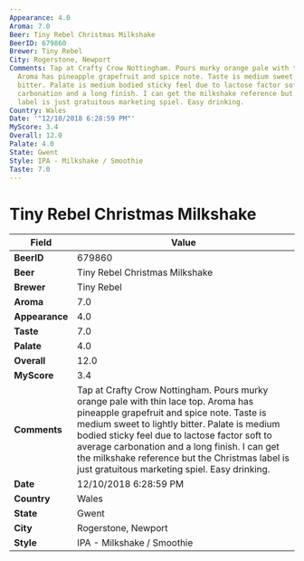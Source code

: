 ```yaml
---
Appearance: 4.0
Aroma: 7.0
Beer: Tiny Rebel Christmas Milkshake
BeerID: 679860
Brewer: Tiny Rebel
City: Rogerstone, Newport
Comments: Tap at Crafty Crow Nottingham. Pours murky orange pale with thin lace top.
  Aroma has pineapple grapefruit and spice note. Taste is medium sweet to lightly
  bitter. Palate is medium bodied sticky feel due to lactose factor soft to average
  carbonation and a long finish. I can get the milkshake reference but the Christmas
  label is just gratuitous marketing spiel. Easy drinking.
Country: Wales
Date: '"12/10/2018 6:28:59 PM"'
MyScore: 3.4
Overall: 12.0
Palate: 4.0
State: Gwent
Style: IPA - Milkshake / Smoothie
Taste: 7.0
---
```


# Tiny Rebel Christmas Milkshake

| Field         | Value |
|---------------|-------|
| **BeerID** | 679860 |
| **Beer** | Tiny Rebel Christmas Milkshake |
| **Brewer** | Tiny Rebel |
| **Aroma** | 7.0 |
| **Appearance** | 4.0 |
| **Taste** | 7.0 |
| **Palate** | 4.0 |
| **Overall** | 12.0 |
| **MyScore** | 3.4 |
| **Comments** | Tap at Crafty Crow Nottingham. Pours murky orange pale with thin lace top. Aroma has pineapple grapefruit and spice note. Taste is medium sweet to lightly bitter. Palate is medium bodied sticky feel due to lactose factor soft to average carbonation and a long finish. I can get the milkshake reference but the Christmas label is just gratuitous marketing spiel. Easy drinking. |
| **Date** | 12/10/2018 6:28:59 PM |
| **Country** | Wales |
| **State** | Gwent |
| **City** | Rogerstone, Newport |
| **Style** | IPA - Milkshake / Smoothie |
